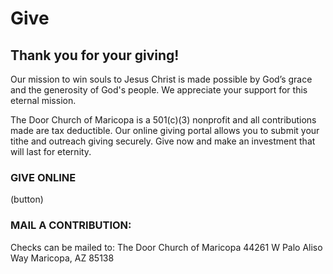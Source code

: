 # Give

## Thank you for your giving!
Our mission to win souls to Jesus Christ is made possible by God’s grace and the generosity of God's people. We appreciate your support for this eternal mission.

The Door Church of Maricopa is a 501(c)(3) nonprofit and all contributions made are tax deductible. Our online giving portal allows you to submit your tithe and outreach giving securely. Give now and make an investment that will last for eternity.

### GIVE ONLINE
(button)

### MAIL A CONTRIBUTION:

Checks can be mailed to:
The Door Church of Maricopa
44261 W Palo Aliso Way
Maricopa, AZ 85138